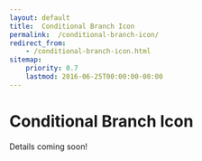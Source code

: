 ```yaml
---
layout: default
title:  Conditional Branch Icon
permalink:  /conditional-branch-icon/
redirect_from: 
    - /conditional-branch-icon.html
sitemap: 
    priority: 0.7
    lastmod: 2016-06-25T00:00:00-00:00
---
```


# <i class="fa fa-circle"></i> Conditional Branch Icon
Details coming soon!
